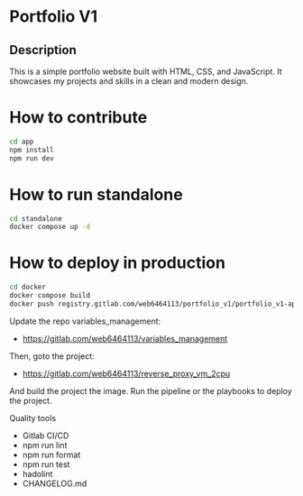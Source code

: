 # Portfolio V1

## Description
This is a simple portfolio website built with HTML, CSS, and JavaScript. It showcases my projects and skills in a clean and modern design.

# How to contribute

```bash
cd app
npm install
npm run dev
```
# How to run standalone
```bash
cd standalone
docker compose up -d
```
# How to deploy in production
```bash
cd docker
docker compose build
docker push registry.gitlab.com/web6464113/portfolio_v1/portfolio_v1-app-builder:v0.0.1
```

Update the repo variables_management:
- https://gitlab.com/web6464113/variables_management


Then, goto the project:
- https://gitlab.com/web6464113/reverse_proxy_vm_2cpu

And build the project the image.
Run the pipeline or the playbooks to deploy the project.



Quality tools
- Gitlab CI/CD
- npm run lint
- npm run format
- npm run test
- hadolint
- CHANGELOG.md
